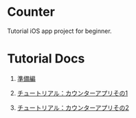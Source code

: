 # Counter
Tutorial iOS app project for beginner.

# Tutorial Docs
1. [準備編](https://github.com/manabelleinfo/Counter/blob/master/docs/Create%20a%20iOS%20app%20for%20beginners.%20Sec.1.md)

2. [チュートリアル：カウンターアプリその1](https://github.com/manabelleinfo/Counter/blob/master/docs/Create%20a%20iOS%20app%20for%20beginners.%20Sec.2.md)

3. [チュートリアル：カウンターアプリその2](https://github.com/manabelleinfo/Counter/blob/master/docs/Create%20a%20iOS%20app%20for%20beginners.%20Sec.3.md)
